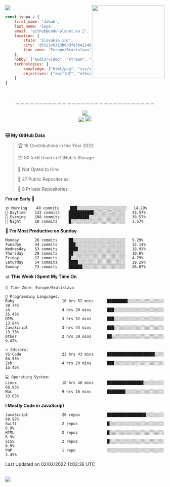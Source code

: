 
<img src="https://creepy-corp.eu/pika-bg.png">
<img align='right' src="https://creepy-corp.eu/pika.gif" width="230">
<br>

```js
const jsupa = {
    first_name: 'Jakub',
    last_name: 'Šupa',
    email: 'github@code-planet.eu 📧',
    location: {
        state: 'Slovakia 🇸🇰',
        city: 'dc523cb313b63dfe5be2140b0c05b3bc',
        time_zone: 'Europe/Bratislava'
    },
    hobby: ["audio/video", "stream", "3D modelling/printing", "crypto (XRP 🤍)", "IoT/DIY", "tech"],
    technologies: {
        knowledge: ["html/pug", "css/scss", "javascript/jquery", "vue/react", "nodejs", "ruby on rails", "php", "pgsql/mysql"],
        objectives: ["swiftUI", "ethical hacking", "boost all knowledge to master class"]
    }
}

  ```

<br>
<p align="center">
.............................................................................................................
<br><br>
<a href="https://wakatime.com/@698e3ae2-2e7a-4cf6-a9e7-192f2b7d1525"><img src="https://wakatime.com/badge/user/698e3ae2-2e7a-4cf6-a9e7-192f2b7d1525.svg"></a><br>
<img src="https://visitor-badge.laobi.icu/badge?page_id=jsupa.jsupa">
<a href='https://ko-fi.com/Y8Y246Y0V' target='_blank'>
    <img src="https://img.shields.io/badge/buy%20me%20a%20coffee-donate-yellow.svg" alt="Buy Me A Coffee donate button" height="20px"/>
</a>
<br><br>

<!--START_SECTION:waka-->
**🐱 My GitHub Data** 

> 🏆 16 Contributions in the Year 2022
 > 
> 📦 80.5 kB Used in GitHub's Storage 
 > 
> 🚫 Not Opted to Hire
 > 
> 📜 27 Public Repositories 
 > 
> 🔑 8 Private Repositories  
 > 
**I'm an Early 🐤** 

```text
🌞 Morning    40 commits     ███░░░░░░░░░░░░░░░░░░░░░░   14.29% 
🌆 Daytime    122 commits    ███████████░░░░░░░░░░░░░░   43.57% 
🌃 Evening    108 commits    █████████░░░░░░░░░░░░░░░░   38.57% 
🌙 Night      10 commits     █░░░░░░░░░░░░░░░░░░░░░░░░   3.57%

```
📅 **I'm Most Productive on Sunday** 

```text
Monday       26 commits     ██░░░░░░░░░░░░░░░░░░░░░░░   9.29% 
Tuesday      34 commits     ███░░░░░░░░░░░░░░░░░░░░░░   12.14% 
Wednesday    53 commits     ████░░░░░░░░░░░░░░░░░░░░░   18.93% 
Thursday     28 commits     ██░░░░░░░░░░░░░░░░░░░░░░░   10.0% 
Friday       12 commits     █░░░░░░░░░░░░░░░░░░░░░░░░   4.29% 
Saturday     54 commits     ████░░░░░░░░░░░░░░░░░░░░░   19.29% 
Sunday       73 commits     ██████░░░░░░░░░░░░░░░░░░░   26.07%

```


📊 **This Week I Spent My Time On** 

```text
⌚︎ Time Zone: Europe/Bratislava

💬 Programming Languages: 
Ruby                     10 hrs 52 mins      █████████░░░░░░░░░░░░░░░░   38.74% 
sh                       4 hrs 20 mins       ███░░░░░░░░░░░░░░░░░░░░░░   15.45% 
HTML                     3 hrs 52 mins       ███░░░░░░░░░░░░░░░░░░░░░░   13.84% 
JavaScript               3 hrs 44 mins       ███░░░░░░░░░░░░░░░░░░░░░░   13.33% 
Other                    2 hrs 39 mins       ██░░░░░░░░░░░░░░░░░░░░░░░   9.47%

🔥 Editors: 
VS Code                  23 hrs 43 mins      █████████████████████░░░░   84.55% 
Zsh                      4 hrs 20 mins       ███░░░░░░░░░░░░░░░░░░░░░░   15.45%

💻 Operating System: 
Linux                    18 hrs 46 mins      ████████████████░░░░░░░░░   66.95% 
Mac                      9 hrs 16 mins       ████████░░░░░░░░░░░░░░░░░   33.05%

```

**I Mostly Code in JavaScript** 

```text
JavaScript               20 repos            █████████████████░░░░░░░░   68.97% 
Swift                    2 repos             █░░░░░░░░░░░░░░░░░░░░░░░░   6.9% 
HTML                     2 repos             █░░░░░░░░░░░░░░░░░░░░░░░░   6.9% 
SCSS                     2 repos             █░░░░░░░░░░░░░░░░░░░░░░░░   6.9% 
PHP                      1 repo              ░░░░░░░░░░░░░░░░░░░░░░░░░   3.45%

```



 Last Updated on 02/02/2022 11:03:36 UTC
<!--END_SECTION:waka-->

</p><br>
<img src="https://creepy-corp.eu/pika-bg-bottom.png">
